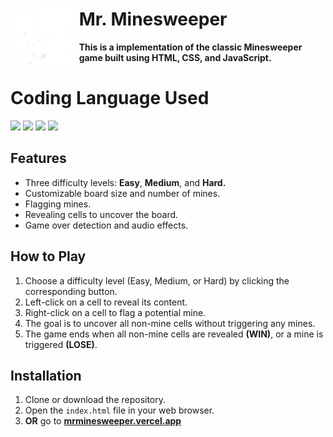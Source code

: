 # **Mr. Minesweeper**   <img src="assets/image/logo.png" height="100" align="left"/>
**This is a implementation of the classic Minesweeper game built using HTML, CSS, and JavaScript.**
 
# **Coding Language Used**
<p align="left">
<img src="https://cdn.jsdelivr.net/gh/devicons/devicon@latest/icons/html5/html5-plain.svg" height="60"/>
<img src="https://cdn.jsdelivr.net/gh/devicons/devicon@latest/icons/css3/css3-plain.svg" height="60"/>
<img src="https://cdn.jsdelivr.net/gh/devicons/devicon@latest/icons/javascript/javascript-plain.svg" height="60"/>
<img src="https://static-00.iconduck.com/assets.00/node-js-icon-454x512-nztofx17.png"height="60"/>
</p>

## Features
- Three difficulty levels: **Easy**, **Medium**, and **Hard.**
- Customizable board size and number of mines.
- Flagging mines.
- Revealing cells to uncover the board.
- Game over detection and audio effects.

## How to Play
1. Choose a difficulty level (Easy, Medium, or Hard) by clicking the corresponding button.
2. Left-click on a cell to reveal its content.
3. Right-click on a cell to flag a potential mine.
4. The goal is to uncover all non-mine cells without triggering any mines.
5. The game ends when all non-mine cells are revealed **(WIN)**, or a mine is triggered **(LOSE)**.

## Installation
1. Clone or download the repository.
2. Open the `index.html` file in your web browser.
3. **OR** go to [**mrminesweeper.vercel.app**](https://mrminesweeper.vercel.app/)
 